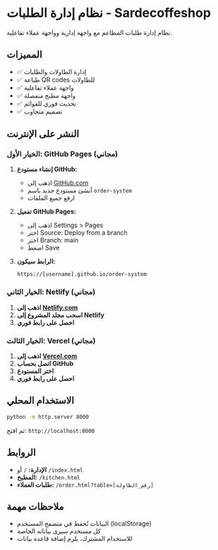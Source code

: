 # نظام إدارة الطلبات - Sardecoffeshop

نظام إدارة طلبات المطاعم مع واجهة إدارية وواجهة عملاء تفاعلية.

## المميزات

- ✅ إدارة الطاولات والطلبات
- ✅ طباعة QR codes للطاولات
- ✅ واجهة عملاء تفاعلية
- ✅ واجهة مطبخ منفصلة
- ✅ تحديث فوري للقوائم
- ✅ تصميم متجاوب

## النشر على الإنترنت

### الخيار الأول: GitHub Pages (مجاني)

1. **إنشاء مستودع GitHub:**
   - اذهب إلى [GitHub.com](https://github.com)
   - أنشئ مستودع جديد باسم `order-system`
   - ارفع جميع الملفات

2. **تفعيل GitHub Pages:**
   - اذهب إلى Settings > Pages
   - اختر Source: Deploy from a branch
   - اختر Branch: main
   - اضغط Save

3. **الرابط سيكون:**
   ```
   https://[username].github.io/order-system
   ```

### الخيار الثاني: Netlify (مجاني)

1. **اذهب إلى [Netlify.com](https://netlify.com)**
2. **اسحب مجلد المشروع إلى Netlify**
3. **احصل على رابط فوري**

### الخيار الثالث: Vercel (مجاني)

1. **اذهب إلى [Vercel.com](https://vercel.com)**
2. **اتصل بحساب GitHub**
3. **اختر المستودع**
4. **احصل على رابط فوري**

## الاستخدام المحلي

```bash
python -m http.server 8000
```

ثم افتح: `http://localhost:8000`

## الروابط

- **الإدارة:** `/` أو `/index.html`
- **المطبخ:** `/kitchen.html`
- **طلبات العملاء:** `/order.html?table=[رقم_الطاولة]`

## ملاحظات مهمة

- البيانات تُحفظ في متصفح المستخدم (localStorage)
- كل مستخدم سيرى بياناته الخاصة
- للاستخدام المشترك، يلزم إضافة قاعدة بيانات 